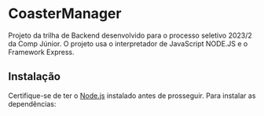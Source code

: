 # CoasterManager

Projeto da trilha de Backend desenvolvido para o processo seletivo 2023/2 da Comp Júnior.
O projeto usa o interpretador de JavaScript NODE.JS e o Framework Express.

## Instalação

Certifique-se de ter o [Node.js](https://nodejs.org/) instalado antes de prosseguir.
Para instalar as dependências:
```bash npm i

